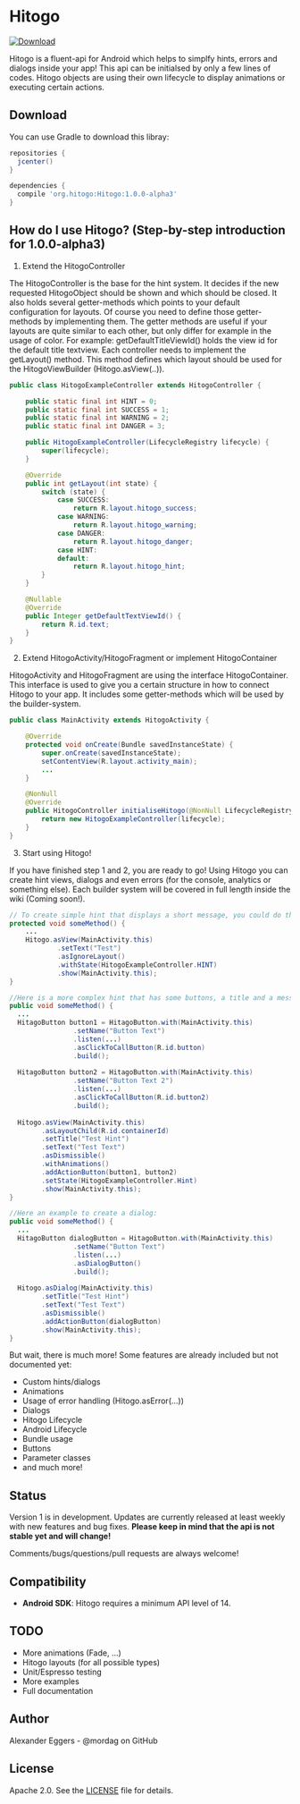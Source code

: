 Hitogo
=====

[![Download](https://api.bintray.com/packages/mordag/android/Hitogo/images/download.svg) ](https://bintray.com/mordag/android/Hitogo/_latestVersion)

Hitogo is a fluent-api for Android which helps to simplfy hints, errors and dialogs inside your app! This api can be initialsed by only a few lines of codes. Hitogo objects are using their own lifecycle to display animations or executing certain actions.

Download
--------
You can use Gradle to download this libray:

```gradle
repositories {
  jcenter()
}

dependencies {
  compile 'org.hitogo:Hitogo:1.0.0-alpha3'
}
```

How do I use Hitogo? (Step-by-step introduction for 1.0.0-alpha3)
-------------------

1. Extend the HitogoController

The HitogoController is the base for the hint system. It decides if the new requested HitogoObject should be shown and which should be closed. It also holds several getter-methods which points to your default configuration for layouts. Of course you need to define those getter-methods by implementing them. The getter methods are useful if your layouts are quite similar to each other, but only differ for example in the usage of color. For example: getDefaultTitleViewId() holds the view id for the default title textview. Each controller needs to implement the getLayout() method. This method defines which layout should be used for the HitogoViewBuilder (Hitogo.asView(..)).

```java
public class HitogoExampleController extends HitogoController {

    public static final int HINT = 0;
    public static final int SUCCESS = 1;
    public static final int WARNING = 2;
    public static final int DANGER = 3;

    public HitogoExampleController(LifecycleRegistry lifecycle) {
        super(lifecycle);
    }

    @Override
    public int getLayout(int state) {
        switch (state) {
            case SUCCESS:
                return R.layout.hitogo_success;
            case WARNING:
                return R.layout.hitogo_warning;
            case DANGER:
                return R.layout.hitogo_danger;
            case HINT:
            default:
                return R.layout.hitogo_hint;
        }
    }

    @Nullable
    @Override
    public Integer getDefaultTextViewId() {
        return R.id.text;
    }
}
```

2. Extend HitogoActivity/HitogoFragment or implement HitogoContainer

HitogoActivity and HitogoFragment are using the interface HitogoContainer. This interface is used to give you a certain structure in how to connect Hitogo to your app. It includes some getter-methods which will be used by the builder-system.

```java
public class MainActivity extends HitogoActivity {

    @Override
    protected void onCreate(Bundle savedInstanceState) {
        super.onCreate(savedInstanceState);
        setContentView(R.layout.activity_main);
        ...
    }

    @NonNull
    @Override
    public HitogoController initialiseHitogo(@NonNull LifecycleRegistry lifecycle) {
        return new HitogoExampleController(lifecycle);
    }
}
```

3. Start using Hitogo!

If you have finished step 1 and 2, you are ready to go! Using Hitogo you can create hint views, dialogs and even errors (for the console, analytics or something else). Each builder system will be covered in full length inside the wiki (Coming soon!).

```java
// To create simple hint that displays a short message, you could do this :
protected void someMethod() {
    ...
    Hitogo.asView(MainActivity.this)
            .setText("Test")
            .asIgnoreLayout()
            .withState(HitogoExampleController.HINT)
            .show(MainActivity.this);
}

//Here is a more complex hint that has some buttons, a title and a message:
public void someMethod() {
  ...
  HitagoButton button1 = HitagoButton.with(MainActivity.this)
                .setName("Button Text")
                .listen(...)
                .asClickToCallButton(R.id.button)
                .build();
                
  HitagoButton button2 = HitagoButton.with(MainActivity.this)
                .setName("Button Text 2")
                .listen(...)
                .asClickToCallButton(R.id.button2)
                .build();
  
  Hitogo.asView(MainActivity.this)
        .asLayoutChild(R.id.containerId)
        .setTitle("Test Hint")
        .setText("Test Text")
        .asDismissible()
        .withAnimations()
        .addActionButton(button1, button2)
        .setState(HitogoExampleController.Hint)
        .show(MainActivity.this);
}

//Here an example to create a dialog:
public void someMethod() {
  ...
  HitagoButton dialogButton = HitagoButton.with(MainActivity.this)
                .setName("Button Text")
                .listen(...)
                .asDialogButton()
                .build();
  
  Hitogo.asDialog(MainActivity.this)
        .setTitle("Test Hint")
        .setText("Test Text")
        .asDismissible()
        .addActionButton(dialogButton)
        .show(MainActivity.this);
}
```

But wait, there is much more! Some features are already included but not documented yet:
- Custom hints/dialogs
- Animations
- Usage of error handling (Hitogo.asError(...))
- Dialogs
- Hitogo Lifecycle
- Android Lifecycle
- Bundle usage
- Buttons
- Parameter classes
- and much more!

Status
------
Version 1 is in development. Updates are currently released at least weekly with new features and bug fixes. **Please keep in mind that the api is not stable yet and will change!**

Comments/bugs/questions/pull requests are always welcome!

Compatibility
-------------

 * **Android SDK**: Hitogo requires a minimum API level of 14.
 
TODO
-------------
* More animations (Fade, ...)
* Hitogo layouts (for all possible types)
* Unit/Espresso testing
* More examples
* Full documentation

Author
------
Alexander Eggers - @mordag on GitHub

License
-------
Apache 2.0. See the [LICENSE][1] file for details.


[1]: https://github.com/Mordag/hitogo/blob/master/LICENSE

